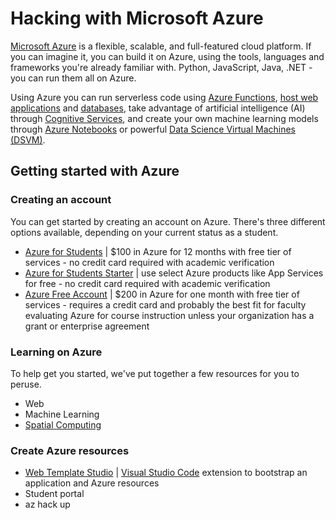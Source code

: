# Hacking with Microsoft Azure

[Microsoft Azure](https://azure.microsoft.com/en-us/free/students/) is a flexible, scalable, and full-featured cloud platform. If you can imagine it, you can build it on Azure, using the tools, languages and frameworks you're already familiar with. Python, JavaScript, Java, .NET - you can run them all on Azure.

Using Azure you can run serverless code using [Azure Functions](https://azure.microsoft.com/en-us/services/functions/), [host web applications](https://azure.microsoft.com/en-us/services/app-service/) and [databases](https://azure.microsoft.com/en-us/product-categories/databases/), take advantage of artificial intelligence (AI) through [Cognitive Services](https://azure.microsoft.com/en-us/services/cognitive-services/), and create your own machine learning models through [Azure Notebooks](https://notebooks.azure.com/) or powerful [Data Science Virtual Machines (DSVM)](https://azure.microsoft.com/en-us/services/virtual-machines/data-science-virtual-machines/).

## Getting started with Azure

### Creating an account

You can get started by creating an account on Azure. There's three different options available, depending on your current status as a student.

- [Azure for Students](https://azure.microsoft.com/en-us/free/students/) | $100 in Azure for 12 months with free tier of services - no credit card required with academic verification
- [Azure for Students Starter](https://azure.microsoft.com/en-us/free/students-starter-faq/) | use select Azure products like App Services for free - no credit card required with academic verification
- [Azure Free Account](https://azure.microsoft.com/en-us/free/) | $200 in Azure for one month with free tier of services - requires a credit card and probably the best fit for faculty evaluating Azure for course instruction unless your organization has a grant or enterprise agreement

### Learning on Azure

To help get you started, we've put together a few resources for you to peruse.

- Web
- Machine Learning
- [Spatial Computing](./student-hack-resources/tree/master/SpatialWorkshops)

### Create Azure resources

- [Web Template Studio](https://aka.ms/webtsinstall) | [Visual Studio Code](https://code.visualstudio.com/) extension to bootstrap an application and Azure resources
- Student portal
- az hack up
